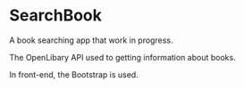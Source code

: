 # SearchBook
 
A book searching app that work in progress.

The OpenLibary API used to getting information about books.

In front-end, the Bootstrap is used.
